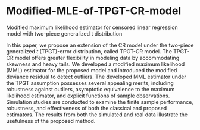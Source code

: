 # Modified-MLE-of-TPGT-CR-model
Modified maximum likelihood estimator for censored linear regression model with two-piece generalized t distribution

In this paper, we propose an extension of the CR model under the two-piece generalized $t$ (TPGT)-error distribution, called TPGT-CR model. The TPGT-CR model offers greater flexibility in modeling data by accommodating skewness and heavy tails. We developed a modified maximum likelihood (MML) estimator for the proposed model and introduced the modified deviance residual to detect outliers.  The developed MML estimator under the TPGT assumption possesses several appealing merits, including robustness against outliers, asymptotic equivalence to the maximum likelihood estimator, and explicit functions of sample observations. Simulation studies are conducted to examine the finite sample performance, robustness, and effectiveness of both the classical and proposed estimators. The results from both the simulated and real data illustrate the usefulness of the proposed method. 

